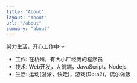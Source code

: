 ```yaml
---
title: "About"
layout: "about"
url: "/about"
summary: "about"
---
```


努力生活，开心工作中～

* 工作: 在杭州，有大小厂经历的程序员
* 技术: Web开发，大前端，JavaScript，Nodejs
* 生活: 运动(游泳，快走)，游戏(Dota2)，偶尔做饭